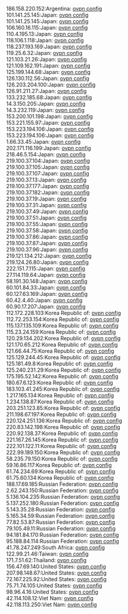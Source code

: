 186.158.220.152:Argentina: [ovpn config](vpn/186_158_220_152.ovpn)  
101.141.25.145:Japan: [ovpn config](vpn/101_141_25_145.ovpn)  
101.141.25.145:Japan: [ovpn config](vpn/101_141_25_145.ovpn)  
106.160.16.115:Japan: [ovpn config](vpn/106_160_16_115.ovpn)  
110.4.195.13:Japan: [ovpn config](vpn/110_4_195_13.ovpn)  
118.106.1.118:Japan: [ovpn config](vpn/118_106_1_118.ovpn)  
118.237.193.169:Japan: [ovpn config](vpn/118_237_193_169.ovpn)  
119.25.6.32:Japan: [ovpn config](vpn/119_25_6_32.ovpn)  
121.103.21.26:Japan: [ovpn config](vpn/121_103_21_26.ovpn)  
121.109.162.191:Japan: [ovpn config](vpn/121_109_162_191.ovpn)  
125.199.144.68:Japan: [ovpn config](vpn/125_199_144_68.ovpn)  
126.130.112.56:Japan: [ovpn config](vpn/126_130_112_56.ovpn)  
126.203.204.100:Japan: [ovpn config](vpn/126_203_204_100.ovpn)  
126.91.211.27:Japan: [ovpn config](vpn/126_91_211_27.ovpn)  
133.232.185.68:Japan: [ovpn config](vpn/133_232_185_68.ovpn)  
14.3.150.205:Japan: [ovpn config](vpn/14_3_150_205.ovpn)  
14.3.232.119:Japan: [ovpn config](vpn/14_3_232_119.ovpn)  
153.200.101.198:Japan: [ovpn config](vpn/153_200_101_198.ovpn)  
153.221.155.97:Japan: [ovpn config](vpn/153_221_155_97.ovpn)  
153.223.194.106:Japan: [ovpn config](vpn/153_223_194_106.ovpn)  
153.223.194.106:Japan: [ovpn config](vpn/153_223_194_106.ovpn)  
1.66.33.45:Japan: [ovpn config](vpn/1_66_33_45.ovpn)  
202.171.116.199:Japan: [ovpn config](vpn/202_171_116_199.ovpn)  
218.46.5.154:Japan: [ovpn config](vpn/218_46_5_154.ovpn)  
219.100.37.104:Japan: [ovpn config](vpn/219_100_37_104.ovpn)  
219.100.37.105:Japan: [ovpn config](vpn/219_100_37_105.ovpn)  
219.100.37.107:Japan: [ovpn config](vpn/219_100_37_107.ovpn)  
219.100.37.13:Japan: [ovpn config](vpn/219_100_37_13.ovpn)  
219.100.37.177:Japan: [ovpn config](vpn/219_100_37_177.ovpn)  
219.100.37.182:Japan: [ovpn config](vpn/219_100_37_182.ovpn)  
219.100.37.19:Japan: [ovpn config](vpn/219_100_37_19.ovpn)  
219.100.37.31:Japan: [ovpn config](vpn/219_100_37_31.ovpn)  
219.100.37.49:Japan: [ovpn config](vpn/219_100_37_49.ovpn)  
219.100.37.51:Japan: [ovpn config](vpn/219_100_37_51.ovpn)  
219.100.37.55:Japan: [ovpn config](vpn/219_100_37_55.ovpn)  
219.100.37.58:Japan: [ovpn config](vpn/219_100_37_58.ovpn)  
219.100.37.86:Japan: [ovpn config](vpn/219_100_37_86.ovpn)  
219.100.37.87:Japan: [ovpn config](vpn/219_100_37_87.ovpn)  
219.100.37.96:Japan: [ovpn config](vpn/219_100_37_96.ovpn)  
219.121.134.212:Japan: [ovpn config](vpn/219_121_134_212.ovpn)  
219.124.26.80:Japan: [ovpn config](vpn/219_124_26_80.ovpn)  
222.151.7.115:Japan: [ovpn config](vpn/222_151_7_115.ovpn)  
27.114.119.64:Japan: [ovpn config](vpn/27_114_119_64.ovpn)  
58.191.30.148:Japan: [ovpn config](vpn/58_191_30_148.ovpn)  
60.101.84.33:Japan: [ovpn config](vpn/60_101_84_33.ovpn)  
60.127.63.169:Japan: [ovpn config](vpn/60_127_63_169.ovpn)  
60.42.4.40:Japan: [ovpn config](vpn/60_42_4_40.ovpn)  
60.90.17.207:Japan: [ovpn config](vpn/60_90_17_207.ovpn)  
112.172.228.103:Korea Republic of: [ovpn config](vpn/112_172_228_103.ovpn)  
112.72.253.154:Korea Republic of: [ovpn config](vpn/112_72_253_154.ovpn)  
115.137.135.109:Korea Republic of: [ovpn config](vpn/115_137_135_109.ovpn)  
115.23.24.159:Korea Republic of: [ovpn config](vpn/115_23_24_159.ovpn)  
120.29.134.202:Korea Republic of: [ovpn config](vpn/120_29_134_202.ovpn)  
121.170.65.212:Korea Republic of: [ovpn config](vpn/121_170_65_212.ovpn)  
121.66.44.75:Korea Republic of: [ovpn config](vpn/121_66_44_75.ovpn)  
125.129.244.45:Korea Republic of: [ovpn config](vpn/125_129_244_45.ovpn)  
125.181.49.8:Korea Republic of: [ovpn config](vpn/125_181_49_8.ovpn)  
125.240.231.29:Korea Republic of: [ovpn config](vpn/125_240_231_29.ovpn)  
175.195.52.142:Korea Republic of: [ovpn config](vpn/175_195_52_142.ovpn)  
180.67.6.123:Korea Republic of: [ovpn config](vpn/180_67_6_123.ovpn)  
183.103.41.245:Korea Republic of: [ovpn config](vpn/183_103_41_245.ovpn)  
1.217.165.134:Korea Republic of: [ovpn config](vpn/1_217_165_134.ovpn)  
1.234.138.87:Korea Republic of: [ovpn config](vpn/1_234_138_87.ovpn)  
203.251.123.85:Korea Republic of: [ovpn config](vpn/203_251_123_85.ovpn)  
211.198.67.197:Korea Republic of: [ovpn config](vpn/211_198_67_197.ovpn)  
220.124.251.136:Korea Republic of: [ovpn config](vpn/220_124_251_136.ovpn)  
220.83.142.198:Korea Republic of: [ovpn config](vpn/220_83_142_198.ovpn)  
220.92.138.37:Korea Republic of: [ovpn config](vpn/220_92_138_37.ovpn)  
221.167.26.145:Korea Republic of: [ovpn config](vpn/221_167_26_145.ovpn)  
222.101.122.11:Korea Republic of: [ovpn config](vpn/222_101_122_11.ovpn)  
222.99.189.150:Korea Republic of: [ovpn config](vpn/222_99_189_150.ovpn)  
58.235.79.150:Korea Republic of: [ovpn config](vpn/58_235_79_150.ovpn)  
59.16.86.117:Korea Republic of: [ovpn config](vpn/59_16_86_117.ovpn)  
61.74.234.69:Korea Republic of: [ovpn config](vpn/61_74_234_69.ovpn)  
61.75.60.134:Korea Republic of: [ovpn config](vpn/61_75_60_134.ovpn)  
188.17.69.185:Russian Federation: [ovpn config](vpn/188_17_69_185.ovpn)  
2.62.243.150:Russian Federation: [ovpn config](vpn/2_62_243_150.ovpn)  
5.136.104.235:Russian Federation: [ovpn config](vpn/5_136_104_235.ovpn)  
5.137.252.180:Russian Federation: [ovpn config](vpn/5_137_252_180.ovpn)  
5.143.35.28:Russian Federation: [ovpn config](vpn/5_143_35_28.ovpn)  
5.165.34.59:Russian Federation: [ovpn config](vpn/5_165_34_59.ovpn)  
77.82.53.87:Russian Federation: [ovpn config](vpn/77_82_53_87.ovpn)  
79.105.49.11:Russian Federation: [ovpn config](vpn/79_105_49_11.ovpn)  
94.181.84.170:Russian Federation: [ovpn config](vpn/94_181_84_170.ovpn)  
95.188.84.114:Russian Federation: [ovpn config](vpn/95_188_84_114.ovpn)  
41.78.247.249:South Africa: [ovpn config](vpn/41_78_247_249.ovpn)  
122.99.21.46:Taiwan: [ovpn config](vpn/122_99_21_46.ovpn)  
171.7.51.62:Thailand: [ovpn config](vpn/171_7_51_62.ovpn)  
156.47.69.140:United States: [ovpn config](vpn/156_47_69_140.ovpn)  
207.98.148.67:United States: [ovpn config](vpn/207_98_148_67.ovpn)  
72.167.225.92:United States: [ovpn config](vpn/72_167_225_92.ovpn)  
75.71.74.105:United States: [ovpn config](vpn/75_71_74_105.ovpn)  
98.96.4.16:United States: [ovpn config](vpn/98_96_4_16.ovpn)  
42.114.108.12:Viet Nam: [ovpn config](vpn/42_114_108_12.ovpn)  
42.118.113.250:Viet Nam: [ovpn config](vpn/42_118_113_250.ovpn)  
